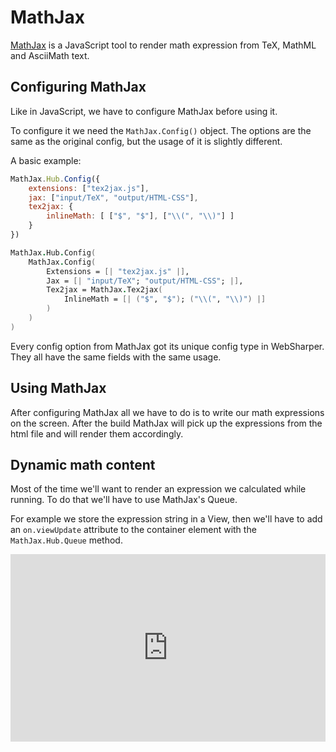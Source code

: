# MathJax

[MathJax](mathjax.org) is a JavaScript tool to render math expression from TeX, MathML and AsciiMath text.

## Configuring MathJax

Like in JavaScript, we have to configure MathJax before using it.

To configure it we need the `MathJax.Config()` object. The options are the same as the original config, but the usage of it is slightly different. 

A basic example:

```JavaScript
MathJax.Hub.Config({
    extensions: ["tex2jax.js"],
    jax: ["input/TeX", "output/HTML-CSS"],
    tex2jax: {
        inlineMath: [ ["$", "$"], ["\\(", "\\)"] ]
    }
})
```

```fsharp
MathJax.Hub.Config(
    MathJax.Config(
        Extensions = [| "tex2jax.js" |],
        Jax = [| "input/TeX"; "output/HTML-CSS"; |],
        Tex2jax = MathJax.Tex2jax(
            InlineMath = [| ("$", "$"); ("\\(", "\\)") |]
        )
    )
)
```

Every config option from MathJax got its unique config type in WebSharper. They all have the same fields with the same usage.

## Using MathJax

After configuring MathJax all we have to do is to write our math expressions on the screen. After the build MathJax will pick up the expressions from the html file and will render them accordingly.

## Dynamic math content

Most of the time we'll want to render an expression we calculated while running. To do that we'll have to use MathJax's Queue.

For example we store the expression string in a View, then we'll have to add an `on.viewUpdate` attribute to the container element with the `MathJax.Hub.Queue` method.

<div style="width:100%;min-height:300px;position:relative"><iframe style="position:absolute;border:none;width:100%;height:100%" src="http://test2.try.websharper.com/embed/setr/0000DN"></iframe><div>